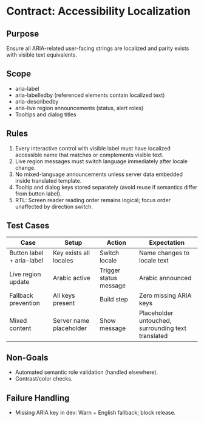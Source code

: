 # Contract: Accessibility Localization

## Purpose
Ensure all ARIA-related user-facing strings are localized and parity exists with visible text equivalents.

## Scope
- aria-label
- aria-labelledby (referenced elements contain localized text)
- aria-describedby
- aria-live region announcements (status, alert roles)
- Tooltips and dialog titles

## Rules
1. Every interactive control with visible label must have localized accessible name that matches or complements visible text.
2. Live region messages must switch language immediately after locale change.
3. No mixed-language announcements unless server data embedded inside translated template.
4. Tooltip and dialog keys stored separately (avoid reuse if semantics differ from button label).
5. RTL: Screen reader reading order remains logical; focus order unaffected by direction switch.

## Test Cases
| Case | Setup | Action | Expectation |
|------|-------|--------|-------------|
| Button label + aria-label | Key exists all locales | Switch locale | Name changes to locale text |
| Live region update | Arabic active | Trigger status message | Arabic announced |
| Fallback prevention | All keys present | Build step | Zero missing ARIA keys |
| Mixed content | Server name placeholder | Show message | Placeholder untouched, surrounding text translated |

## Non-Goals
- Automated semantic role validation (handled elsewhere).
- Contrast/color checks.

## Failure Handling
- Missing ARIA key in dev: Warn + English fallback; block release.

